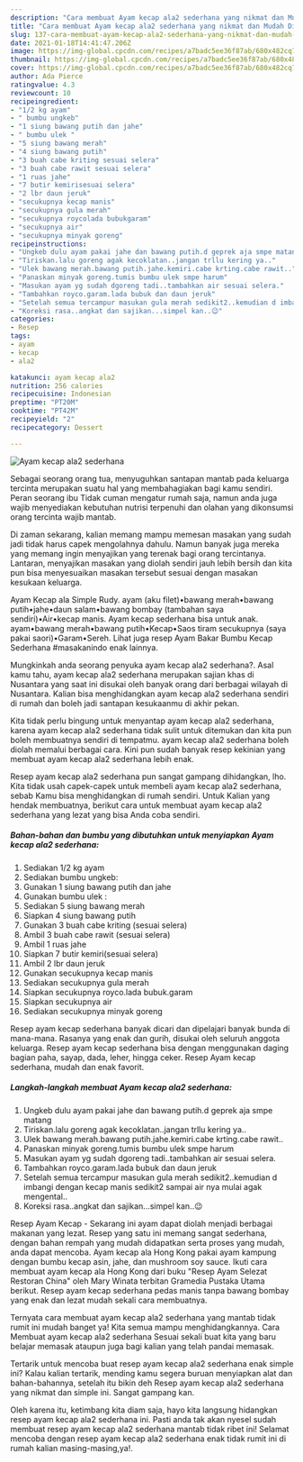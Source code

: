 ```yaml
---
description: "Cara membuat Ayam kecap ala2 sederhana yang nikmat dan Mudah Dibuat"
title: "Cara membuat Ayam kecap ala2 sederhana yang nikmat dan Mudah Dibuat"
slug: 137-cara-membuat-ayam-kecap-ala2-sederhana-yang-nikmat-dan-mudah-dibuat
date: 2021-01-18T14:41:47.206Z
image: https://img-global.cpcdn.com/recipes/a7badc5ee36f87ab/680x482cq70/ayam-kecap-ala2-sederhana-foto-resep-utama.jpg
thumbnail: https://img-global.cpcdn.com/recipes/a7badc5ee36f87ab/680x482cq70/ayam-kecap-ala2-sederhana-foto-resep-utama.jpg
cover: https://img-global.cpcdn.com/recipes/a7badc5ee36f87ab/680x482cq70/ayam-kecap-ala2-sederhana-foto-resep-utama.jpg
author: Ada Pierce
ratingvalue: 4.3
reviewcount: 10
recipeingredient:
- "1/2 kg ayam"
- " bumbu ungkeb"
- "1 siung bawang putih dan jahe"
- " bumbu ulek "
- "5 siung bawang merah"
- "4 siung bawang putih"
- "3 buah cabe kriting sesuai selera"
- "3 buah cabe rawit sesuai selera"
- "1 ruas jahe"
- "7 butir kemirisesuai selera"
- "2 lbr daun jeruk"
- "secukupnya kecap manis"
- "secukupnya gula merah"
- "secukupnya roycolada bubukgaram"
- "secukupnya air"
- "secukupnya minyak goreng"
recipeinstructions:
- "Ungkeb dulu ayam pakai jahe dan bawang putih.d geprek aja smpe matang"
- "Tiriskan.lalu goreng agak kecoklatan..jangan trllu kering ya.."
- "Ulek bawang merah.bawang putih.jahe.kemiri.cabe krting.cabe rawit.."
- "Panaskan minyak goreng.tumis bumbu ulek smpe harum"
- "Masukan ayam yg sudah dgoreng tadi..tambahkan air sesuai selera."
- "Tambahkan royco.garam.lada bubuk dan daun jeruk"
- "Setelah semua tercampur masukan gula merah sedikit2..kemudian d imbangi dengan kecap manis sedikit2 sampai air nya mulai agak mengental.."
- "Koreksi rasa..angkat dan sajikan...simpel kan..😉"
categories:
- Resep
tags:
- ayam
- kecap
- ala2

katakunci: ayam kecap ala2 
nutrition: 256 calories
recipecuisine: Indonesian
preptime: "PT20M"
cooktime: "PT42M"
recipeyield: "2"
recipecategory: Dessert

---
```



![Ayam kecap ala2 sederhana](https://img-global.cpcdn.com/recipes/a7badc5ee36f87ab/680x482cq70/ayam-kecap-ala2-sederhana-foto-resep-utama.jpg)

Sebagai seorang orang tua, menyuguhkan santapan mantab pada keluarga tercinta merupakan suatu hal yang membahagiakan bagi kamu sendiri. Peran seorang ibu Tidak cuman mengatur rumah saja, namun anda juga wajib menyediakan kebutuhan nutrisi terpenuhi dan olahan yang dikonsumsi orang tercinta wajib mantab.

Di zaman  sekarang, kalian memang mampu memesan masakan yang sudah jadi tidak harus capek mengolahnya dahulu. Namun banyak juga mereka yang memang ingin menyajikan yang terenak bagi orang tercintanya. Lantaran, menyajikan masakan yang diolah sendiri jauh lebih bersih dan kita pun bisa menyesuaikan masakan tersebut sesuai dengan masakan kesukaan keluarga. 

Ayam Kecap ala Simple Rudy. ayam (aku filet)•bawang merah•bawang putih•jahe•daun salam•bawang bombay (tambahan saya sendiri)•Air•kecap manis. Ayam kecap sederhana bisa untuk anak. ayam•bawang merah•bawang putih•Kecap•Saos tiram secukupnya (saya pakai saori)•Garam•Sereh. Lihat juga resep Ayam Bakar Bumbu Kecap Sederhana #masakanindo enak lainnya.

Mungkinkah anda seorang penyuka ayam kecap ala2 sederhana?. Asal kamu tahu, ayam kecap ala2 sederhana merupakan sajian khas di Nusantara yang saat ini disukai oleh banyak orang dari berbagai wilayah di Nusantara. Kalian bisa menghidangkan ayam kecap ala2 sederhana sendiri di rumah dan boleh jadi santapan kesukaanmu di akhir pekan.

Kita tidak perlu bingung untuk menyantap ayam kecap ala2 sederhana, karena ayam kecap ala2 sederhana tidak sulit untuk ditemukan dan kita pun boleh membuatnya sendiri di tempatmu. ayam kecap ala2 sederhana boleh diolah memalui berbagai cara. Kini pun sudah banyak resep kekinian yang membuat ayam kecap ala2 sederhana lebih enak.

Resep ayam kecap ala2 sederhana pun sangat gampang dihidangkan, lho. Kita tidak usah capek-capek untuk membeli ayam kecap ala2 sederhana, sebab Kamu bisa menghidangkan di rumah sendiri. Untuk Kalian yang hendak membuatnya, berikut cara untuk membuat ayam kecap ala2 sederhana yang lezat yang bisa Anda coba sendiri.

<!--inarticleads1-->

##### Bahan-bahan dan bumbu yang dibutuhkan untuk menyiapkan Ayam kecap ala2 sederhana:

1. Sediakan 1/2 kg ayam
1. Sediakan  bumbu ungkeb:
1. Gunakan 1 siung bawang putih dan jahe
1. Gunakan  bumbu ulek :
1. Sediakan 5 siung bawang merah
1. Siapkan 4 siung bawang putih
1. Gunakan 3 buah cabe kriting (sesuai selera)
1. Ambil 3 buah cabe rawit (sesuai selera)
1. Ambil 1 ruas jahe
1. Siapkan 7 butir kemiri(sesuai selera)
1. Ambil 2 lbr daun jeruk
1. Gunakan secukupnya kecap manis
1. Sediakan secukupnya gula merah
1. Siapkan secukupnya royco.lada bubuk.garam
1. Siapkan secukupnya air
1. Sediakan secukupnya minyak goreng


Resep ayam kecap sederhana banyak dicari dan dipelajari banyak bunda di mana-mana. Rasanya yang enak dan gurih, disukai oleh seluruh anggota keluarga. Resep ayam kecap sederhana bisa dengan menggunakan daging bagian paha, sayap, dada, leher, hingga ceker. Resep Ayam kecap sederhana, mudah dan enak favorit. 

<!--inarticleads2-->

##### Langkah-langkah membuat Ayam kecap ala2 sederhana:

1. Ungkeb dulu ayam pakai jahe dan bawang putih.d geprek aja smpe matang
1. Tiriskan.lalu goreng agak kecoklatan..jangan trllu kering ya..
1. Ulek bawang merah.bawang putih.jahe.kemiri.cabe krting.cabe rawit..
1. Panaskan minyak goreng.tumis bumbu ulek smpe harum
1. Masukan ayam yg sudah dgoreng tadi..tambahkan air sesuai selera.
1. Tambahkan royco.garam.lada bubuk dan daun jeruk
1. Setelah semua tercampur masukan gula merah sedikit2..kemudian d imbangi dengan kecap manis sedikit2 sampai air nya mulai agak mengental..
1. Koreksi rasa..angkat dan sajikan...simpel kan..😉


Resep Ayam Kecap - Sekarang ini ayam dapat diolah menjadi berbagai makanan yang lezat. Resep yang satu ini memang sangat sederhana, dengan bahan rempah yang mudah didapatkan serta proses yang mudah, anda dapat mencoba. Ayam kecap ala Hong Kong pakai ayam kampung dengan bumbu kecap asin, jahe, dan mushroom soy sauce. Ikuti cara membuat ayam kecap ala Hong Kong dari buku &#34;Resep Ayam Selezat Restoran China&#34; oleh Mary Winata terbitan Gramedia Pustaka Utama berikut. Resep ayam kecap sederhana pedas manis tanpa bawang bombay yang enak dan lezat mudah sekali cara membuatnya. 

Ternyata cara membuat ayam kecap ala2 sederhana yang mantab tidak rumit ini mudah banget ya! Kita semua mampu menghidangkannya. Cara Membuat ayam kecap ala2 sederhana Sesuai sekali buat kita yang baru belajar memasak ataupun juga bagi kalian yang telah pandai memasak.

Tertarik untuk mencoba buat resep ayam kecap ala2 sederhana enak simple ini? Kalau kalian tertarik, mending kamu segera buruan menyiapkan alat dan bahan-bahannya, setelah itu bikin deh Resep ayam kecap ala2 sederhana yang nikmat dan simple ini. Sangat gampang kan. 

Oleh karena itu, ketimbang kita diam saja, hayo kita langsung hidangkan resep ayam kecap ala2 sederhana ini. Pasti anda tak akan nyesel sudah membuat resep ayam kecap ala2 sederhana mantab tidak ribet ini! Selamat mencoba dengan resep ayam kecap ala2 sederhana enak tidak rumit ini di rumah kalian masing-masing,ya!.

